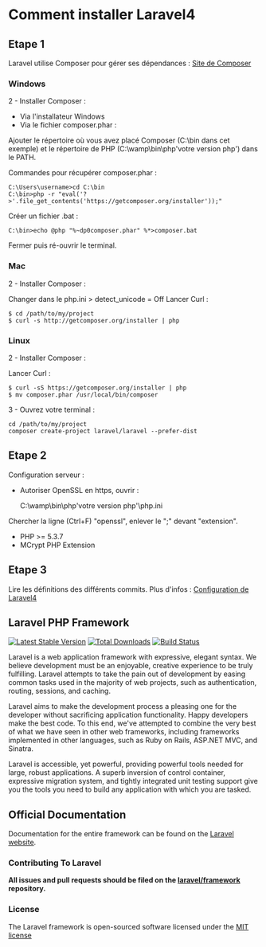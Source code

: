 Comment installer Laravel4
==========================

Etape 1
-------

Laravel utilise Composer pour gérer ses dépendances : [Site de Composer](http://getcomposer.org/)

### Windows

2 - Installer Composer :
* Via l'installateur Windows
* Via le fichier composer.phar :

Ajouter le répertoire où vous avez placé Composer (C:\bin dans cet exemple) et le répertoire de PHP (C:\wamp\bin\php\'votre version php') dans le PATH.

Commandes pour récupérer composer.phar :

	C:\Users\username>cd C:\bin
	C:\bin>php -r "eval('?>'.file_get_contents('https://getcomposer.org/installer'));"

Créer un fichier .bat :

	C:\bin>echo @php "%~dp0composer.phar" %*>composer.bat

Fermer puis ré-ouvrir le terminal.

### Mac

2 - Installer Composer :

Changer dans le php.ini > detect_unicode = Off
Lancer Curl :

	$ cd /path/to/my/project
	$ curl -s http://getcomposer.org/installer | php

### Linux

2 - Installer Composer :

Lancer Curl :

	$ curl -sS https://getcomposer.org/installer | php
	$ mv composer.phar /usr/local/bin/composer

3 - Ouvrez votre terminal :
	
	cd /path/to/my/project
	composer create-project laravel/laravel --prefer-dist

Etape 2
-------

Configuration serveur :
* Autoriser OpenSSL en https, ouvrir :

	C:\wamp\bin\php\'votre version php'\php.ini

Chercher la ligne (Ctrl+F) "openssl", enlever le ";" devant "extension".

* PHP >= 5.3.7
* MCrypt PHP Extension

Etape 3
-------

Lire les définitions des différents commits.
Plus d'infos : [Configuration de Laravel4](http://four.laravel.com/#configuration)



## Laravel PHP Framework

[![Latest Stable Version](https://poser.pugx.org/laravel/framework/version.png)](https://packagist.org/packages/laravel/framework) [![Total Downloads](https://poser.pugx.org/laravel/framework/d/total.png)](https://packagist.org/packages/laravel/framework) [![Build Status](https://travis-ci.org/laravel/framework.png)](https://travis-ci.org/laravel/framework)

Laravel is a web application framework with expressive, elegant syntax. We believe development must be an enjoyable, creative experience to be truly fulfilling. Laravel attempts to take the pain out of development by easing common tasks used in the majority of web projects, such as authentication, routing, sessions, and caching.

Laravel aims to make the development process a pleasing one for the developer without sacrificing application functionality. Happy developers make the best code. To this end, we've attempted to combine the very best of what we have seen in other web frameworks, including frameworks implemented in other languages, such as Ruby on Rails, ASP.NET MVC, and Sinatra.

Laravel is accessible, yet powerful, providing powerful tools needed for large, robust applications. A superb inversion of control container, expressive migration system, and tightly integrated unit testing support give you the tools you need to build any application with which you are tasked.

## Official Documentation

Documentation for the entire framework can be found on the [Laravel website](http://laravel.com/docs).

### Contributing To Laravel

**All issues and pull requests should be filed on the [laravel/framework](http://github.com/laravel/framework) repository.**

### License

The Laravel framework is open-sourced software licensed under the [MIT license](http://opensource.org/licenses/MIT)
